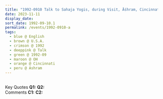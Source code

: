```yaml
---
title: "1992-0910 Talk to Sahaja Yogis, during Visit, Āśhram, Cincinnati, OH, U.S.A."
date: 2023-11-11
display_date: 
sort_date: 1992-09-10.1
permalink: /events/1992-0910-a
tags:
  - blue @ English
  - brown @ U.S.A.
  - crimson @ 1992
  - deeppink @ Talk
  - green @ 1992-09
  - maroon @ OH
  - orange @ Cincinnati
  - peru @ Ashram
---
```


<br>

<wave-list>
  <list-title color="DarkSeaGreen" width="55">Key Quotes</list-title>
  <list-item color="BlanchedAlmond" width="280"><b>Q1:</b> <i></i></list-item>
  <list-item color="Lavender" width="280"><b>Q2:</b> <i></i></list-item>
</wave-list>

<br>

<wave-list>
  <list-title color="DarkSeaGreen" width="55">Comments</list-title>
  <list-item color="BlanchedAlmond" width="280"><b>C1:</b> <i></i></list-item>
  <list-item color="Lavender" width="280"><b>C2:</b> <i></i></list-item>
</wave-list>